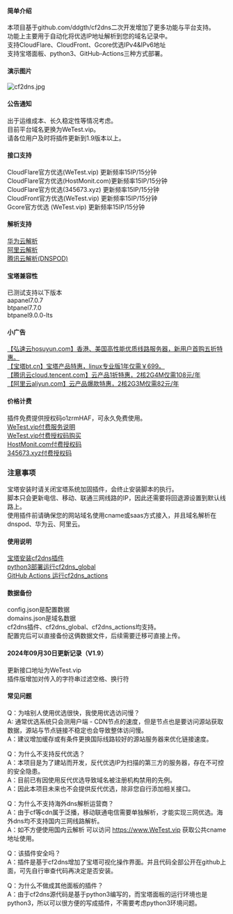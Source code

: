 #### 简单介绍     
本项目基于github.com/ddgth/cf2dns二次开发增加了更多功能与平台支持。    
功能上主要用于自动化将优选IP地址解析到您的域名记录中。    
支持CloudFlare、CloudFront、Gcore优选IPv4&IPv6地址    
支持宝塔面板、python3、GitHub-Actions三种方式部署。    
    
#### 演示图片    
 ![cf2dns.jpg](https://raw.githubusercontent.com/gacjie/cf2dns/main/cf2dns.jpg)   
        
#### 公告通知    
出于运维成本、长久稳定性等情况考虑。    
目前平台域名更换为WeTest.vip。    
请各位用户及时将插件更新到1.9版本以上。     
    
#### 接口支持    
CloudFlare官方优选(WeTest.vip)   更新频率15IP/15分钟   
CloudFlare官方优选(HostMonit.com)更新频率15IP/15分钟   
CloudFlare官方优选(345673.xyz)   更新频率15IP/15分钟    
CloudFront官方优选(WeTest.vip)   更新频率15IP/15分钟   
Gcore官方优选     (WeTest.vip)   更新频率15IP/15分钟   
        
#### 解析支持    
[华为云解析](https://support.huaweicloud.com/devg-apisign/api-sign-provide-aksk.html)   
[阿里云解析](https://help.aliyun.com/document_detail/53045.html?spm=a2c4g.11186623.2.11.2c6a2fbdh13O53)   
[腾讯云解析(DNSPOD)](https://console.cloud.tencent.com/cam/capi)   
         
#### 宝塔兼容性   
已测试支持以下版本    
aapanel7.0.7   
btpanel7.7.0    
btpanel9.0.0-lts    
         
#### 小广告
   
[【弘速云hosuyun.com】香港、美国高性能优质线路服务器，新用户首购五折特惠。](https://www.hosuyun.com/)  
[【宝塔bt.cn】宝塔产品特惠，linux专业版1年仅需￥699。](https://www.bt.cn/p/2PcEKn)    
[【腾讯云cloud.tencent.com】云产品1折特惠，2核2G4M仅需108元/年](https://curl.qcloud.com/zASK1SLm)     
[【阿里云aliyun.com】云产品爆款特惠，2核2G3M仅需82元/年](https://www.aliyun.com/minisite/goods?userCode=zqpad1gj)    
         
#### 价格计费    
插件免费提供授权码o1zrmHAF，可永久免费使用。    
[WeTest.vip付费服务说明](https://github.com/gacjie/cf2dns/wiki/WeTest付费服务说明)   
[WeTest.vip付费授权码购买](https://www.wetest.vip/dash/Account/register)   
[HostMonit.com付费授权码](https://shop.hostmonit.com/)   
[345673.xyz付费授权码](https://345673.xyz/)  
          
### 注意事项     
宝塔安装时请关闭宝塔系统加固插件，会终止安装脚本的执行。     
脚本只会更新电信、移动、联通三网线路的IP，因此还需要将回退源设置到默认线路上。      
使用插件前请确保您的网站域名使用cname或saas方式接入，并且域名解析在dnspod、华为云、阿里云。       
     
#### 使用说明   
[宝塔安装cf2dns插件](https://github.com/gacjie/cf2dns/wiki/宝塔安装cf2dns插件)   
[python3部署运行cf2dns_global](https://github.com/gacjie/cf2dns/wiki/python3部署运行cf2dns_global)  
[GitHub Actions 运行cf2dns_actions](https://github.com/gacjie/cf2dns/wiki/GitHub-Actions-运行cf2dns_actions)  
        
#### 数据备份     
config.json是配置数据    
domains.json是域名数据    
cf2dns插件、cf2dns_global、cf2dns_actions均支持。    
配置完后可以直接备份这俩数据文件，后续需要迁移可直接上传。     
   
#### 2024年09月30日更新记录（V1.9）            
更新接口地址为WeTest.vip   
插件版增加对传入的字符串过滤空格、换行符   
   
#### 常见问题        
   
Q：为啥别人使用优选很快，我使用优选访问慢？      
A: 通常优选系统只会测用户端 - CDN节点的速度，但是节点也是要访问源站获取数据，源站与节点链接不稳定也会导致整体访问慢。   
A：建议增加缓存或有条件更换国际线路较好的源站服务器来优化链接速度。   
      
Q：为什么不支持反代优选？      
A：本项目是为了建站而开发，反代优选IP为扫描的第三方的服务器，存在不可控的安全隐患。   
A：目前已有因使用反代优选导致域名被注册机构禁用的先例。      
A：因此本项目未来也不会提供反代优选，除非您自行添加相关接口。       
         
Q：为什么不支持海外dns解析运营商？        
A：由于cf等cdn属于泛播，移动联通电信需要单独解析，才能实现三网优选。海外dns均不支持国内三网线路解析。      
A：如不方便使用国内云解析 可以访问 https://www.WeTest.vip 获取公共cname地址使用。       
     
Q：该插件安全吗？      
A：插件是基于cf2dns增加了宝塔可视化操作界面。并且代码全部公开在github上面，可先自行审查代码再决定是否安装。      
      
Q：为什么不做成其他面板的插件？      
A：由于cf2dns源代码是基于python3编写的，而宝塔面板的运行环境也是python3，所以可以很方便的写成插件，不需要考虑python3环境问题。
